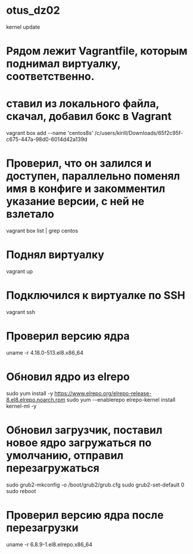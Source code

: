 # otus_dz02
kernel update

# Рядом лежит Vagrantfile, которым поднимал виртуалку, соответственно.
# ставил из локального файла, скачал, добавил бокс в Vagrant
  vagrant box add --name 'centos8s' /c/users/kirill/Downloads/65f2c95f-c675-447a-98d0-6014d42a139d
# Проверил, что он залился и доступен, параллельно поменял имя в конфиге и закомментил указание версии, с ней не взлетало
  vagrant box list | grep centos
# Поднял виртуалку
  vagrant up
# Подключился к виртуалке по SSH
  vagrant ssh
# Проверил версию ядра
  uname -r
  4.18.0-513.el8.x86_64
# Обновил ядро из elrepo
  sudo yum install -y https://www.elrepo.org/elrepo-release-8.el8.elrepo.noarch.rpm 
  sudo yum --enablerepo elrepo-kernel install kernel-ml -y
# Обновил загрузчик, поставил новое ядро загружаться по умолчанию, отправил перезагружаться
  sudo grub2-mkconfig -o /boot/grub2/grub.cfg
  sudo grub2-set-default 0
  sudo reboot
# Проверил версию ядра после перезагрузки
  uname -r
  6.8.9-1.el8.elrepo.x86_64
